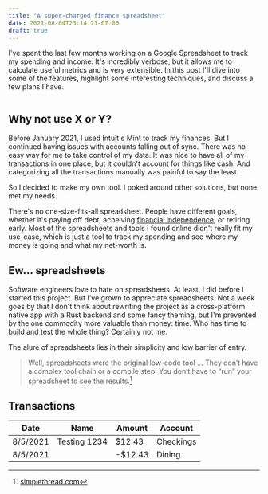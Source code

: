 ```yaml
---
title: "A super-charged finance spreadsheet"
date: 2021-08-04T23:14:21-07:00
draft: true
---
```


I've spent the last few months working on a Google Spreadsheet to track my
spending and income. It's incredibly verbose, but it allows me to calculate
useful metrics and is very extensible. In this post I'll dive into some of the
features, highlight some interesting techniques, and discuss a few plans I have.

![]()

## Why not use X or Y?

Before January 2021, I used Intuit's Mint to track my finances. But I continued
having issues with accounts falling out of sync. There was no easy way for me to
take control of my data. It was nice to have all of my transactions in one
place, but it couldn't account for things like cash. And categorizing all the
transactions manually was painful to say the least.

So I decided to make my own tool. I poked around other solutions, but none met
my needs.

There's no one-size-fits-all spreadsheet. People have different goals, whether
it's paying off debt, acheiving [financial independence](TODO://reddit), or
retiring early.  Most of the spreadsheets and tools I found online didn't really
fit my use-case, which is just a tool to track my spending and see where my
money is going and what my net-worth is.

## Ew... spreadsheets

Software engineers love to hate on spreadsheets. At least, I did before I
started this project. But I've grown to appreciate spreadsheets. Not a week goes
by that I don't think about rewriting the project as a cross-platform native app
with a Rust backend and some fancy theming, but I'm prevented by the one
commodity more valuable than money: time. Who has time to build and test the
whole thing? Certainly not me.

The alure of spreadsheets lies in their simplicity and low barrier of entry.

> Well, spreadsheets were the original low-code tool ...  They don’t have a
> complex tool chain or a compile step. You don’t have to “run” your spreadsheet
> to see the results.[^1]

[^1]:[simplethread.com](https://www.simplethread.com/use-spreadsheets-everywhere/)

## Transactions

Date     |Name        |Amount |Account
---------|------------|-------|-------
8/5/2021 |Testing 1234| $12.43|Checkings
8/5/2021 |            |-$12.43|Dining
